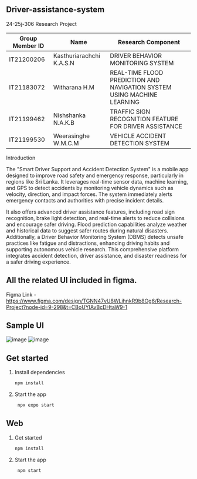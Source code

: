 ## Driver-assistance-system
24-25j-306 Research Project

| Group Member ID | Name  | Research Component |
|------------------|------------------|------------------|
| IT21200206    | Kasthuriarachchi K.A.S.N     | DRIVER BEHAVIOR MONITORING SYSTEM |
| IT21183072    | Witharana H.M    | REAL-TIME FLOOD PREDICTION AND NAVIGATION SYSTEM USING MACHINE LEARNING |
| IT21199462    | Nishshanka N.A.K.B    | TRAFFIC SIGN RECOGNITION FEATURE FOR DRIVER ASSISTANCE |
| IT21199530    | Weerasinghe W.M.C.M    | VEHICLE ACCIDENT DETECTION SYSTEM |

Introduction

The "Smart Driver Support and Accident Detection System" is a mobile app designed to improve road safety and emergency response, particularly in regions like Sri Lanka. It leverages real-time sensor data, machine learning, and GPS to detect accidents by monitoring vehicle dynamics such as velocity, direction, and impact forces. The system immediately alerts emergency contacts and authorities with precise incident details. 

It also offers advanced driver assistance features, including road sign recognition, brake light detection, and real-time alerts to reduce collisions and encourage safer driving. Flood prediction capabilities analyze weather and historical data to suggest safer routes during natural disasters. Additionally, a Driver Behavior Monitoring System (DBMS) detects unsafe practices like fatigue and distractions, enhancing driving habits and supporting autonomous vehicle research. This comprehensive platform integrates accident detection, driver assistance, and disaster readiness for a safer driving experience.

## All the related UI included in figma.

Figma Link - https://www.figma.com/design/TGNN47vU8WLihnkR9b8Og6/Research-Project?node-id=9-298&t=CBoUYIAvBcDHtaW9-1

## Sample UI
![image](https://github.com/user-attachments/assets/3a57b2e5-9f94-4702-8c99-5c42b080e9d5)
![image](https://github.com/user-attachments/assets/8a189dee-9876-4c6b-9b8e-06d709b278ce)



## Get started

1. Install dependencies

   ```bash
   npm install
   ```

2. Start the app

   ```bash
    npx expo start
   ```

## Web

1. Get started

   ```bash
   npm install
   ```

2. Start the app

   ```bash
    npm start
   ```


